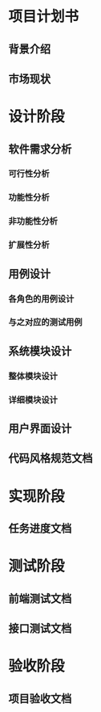 # 项目计划书

## 背景介绍

## 市场现状

# 设计阶段

## 软件需求分析

### 可行性分析

### 功能性分析

### 非功能性分析

### 扩展性分析

## 用例设计

### 各角色的用例设计

### 与之对应的测试用例

## 系统模块设计

### 整体模块设计

### 详细模块设计

## 用户界面设计

## 代码风格规范文档

# 实现阶段

## 任务进度文档

# 测试阶段

## 前端测试文档

## 接口测试文档

# 验收阶段

## 项目验收文档

